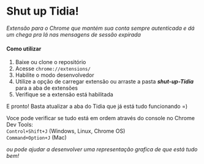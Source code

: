 
  <h1>Shut up Tidia!</h1>
  <em>Extensão para o Chrome que mantém sua conta sempre autenticada e dá um chega pra lá nas mensagens de sessão expirada</em>
  
  <p>
  <h4>Como utilizar</h4>
  <ol>
  <li>Baixe ou clone o repositório</li>
  <li>Acesse <code>chrome://extensions/ </code></li>
  <li>Habilite o modo desenvolvedor</li>
  <li>Utilize a opção de carregar extensão ou arraste a pasta <strong><em>shut-up-Tidia</em></strong> para a aba de extensões</li>
  <li>Verifique se a extensão está habilitada</li>
  </ol>
  E pronto! Basta atualizar a aba do Tidia que já está tudo funcionando =)</p>
  
  <p>Voce pode verificar se tudo está em ordem através do console no Chrome Dev Tools:<br>
  <code>Control+Shift+J</code> (Windows, Linux, Chrome OS)
  <br><code>Command+Option+J</code> (Mac)</p>
  <p><em>ou pode ajudar a desenvolver uma representação grafica de que está tudo bem!</em></p>
  
